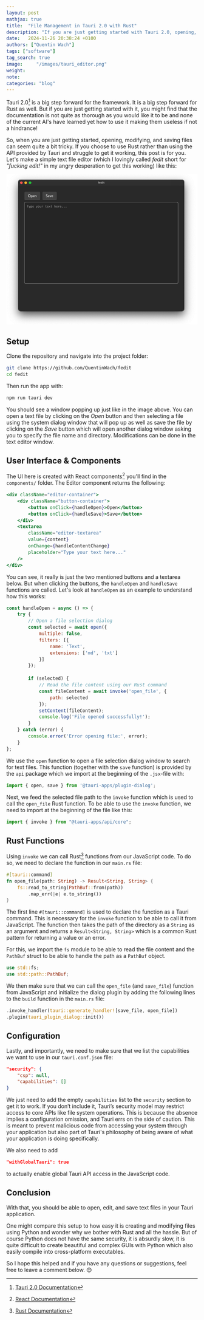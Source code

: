 ```yaml
---
layout: post
mathjax: true
title:  "File Management in Tauri 2.0 with Rust"
description: "If you are just getting started with Tauri 2.0, opening, modifying, and saving files can seem quite a bit tricky. If you choose to use Rust rather than using the API provided by Tauri and struggle to get it working, this post is for you. Let's make a simple text file editor."
date:   2024-11-26 20:38:24 +0100
authors: ["Quentin Wach"]
tags: ["software"]
tag_search: true
image:     "/images/tauri_editor.png"
weight:
note: 
categories: "blog"
---
```


Tauri 2.0[^Tauri2] is a big step forward for the framework. It is a big step forward for Rust as well. But if you are just getting started with it, you might find that the documentation is not quite as thorough as you would like it to be and none of the current AI's have learned yet how to use it making them useless if not a hindrance!

So, when you are just getting started, opening, modifying, and saving files can seem quite a bit tricky. If you choose to use Rust rather than using the API provided by Tauri and struggle to get it working, this post is for you. Let's make a simple text file editor (which I lovingly called _fedit_ short for _"fucking edit!"_ in my angry desperation to get this working) like this:

![](/images/tauri_editor.png)

## Setup
Clone the repository and navigate into the project folder:
```bash
git clone https://github.com/QuentinWach/fedit
cd fedit
```
Then run the app with:
```bash
npm run tauri dev
```

You should see a window popping up just like in the image above. You can open a text file by clicking on the _Open_ button and then selecting a file using the system dialog window that will pop up as well as save the file by clicking on the _Save_ button which will open another dialog window asking you to specify the file name and directory. Modifications can be done in the text editor window.

## User Interface & Components
The UI here is created with React components[^React] you'll find in the `components/` folder. The Editor component returns the following:

```jsx
<div className="editor-container">
    <div className="button-container">
        <button onClick={handleOpen}>Open</button>
        <button onClick={handleSave}>Save</button>
    </div>
    <textarea
        className="editor-textarea"
        value={content}
        onChange={handleContentChange}
        placeholder="Type your text here..."
    />
</div>
```
You can see, it really is just the two mentioned buttons and a textarea below. But when clicking the buttons, the `handleOpen` and `handleSave` functions are called. Let's look at `handleOpen` as an example to understand how this works:

```jsx
const handleOpen = async () => {
    try {
        // Open a file selection dialog
        const selected = await open({
            multiple: false,
            filters: [{
                name: 'Text',
                extensions: ['md', 'txt']
            }]
        });
        
        if (selected) {
            // Read the file content using our Rust command
            const fileContent = await invoke('open_file', {
                path: selected
            });
            setContent(fileContent);
            console.log('File opened successfully!');
        }
    } catch (error) {
        console.error('Error opening file:', error);
    }
};
```
We use the `open` function to open a file selection dialog window to search for text files. This function (together with the `save` function) is provided by the `api` package which we import at the beginning of the `.jsx`-file with:
```jsx
import { open, save } from '@tauri-apps/plugin-dialog';
```
Next, we feed the selected file path to the `invoke` function which is used to call the `open_file` Rust function. To be able to use the `invoke` function, we need to import at the beginning of the file like this:
```jsx
import { invoke } from "@tauri-apps/api/core";
```

## Rust Functions
Using `invoke` we can call Rust[^Rust] functions from our JavaScript code. To do so, we need to declare the function in our `main.rs` file:
```rust
#[tauri::command]
fn open_file(path: String) -> Result<String, String> {
    fs::read_to_string(PathBuf::from(path))
        .map_err(|e| e.to_string())
}
```
The first line `#[tauri::command]` is used to declare the function as a Tauri command. This is necessary for the `invoke` function to be able to call it from JavaScript. The function then takes the path of the directory as a `String` as an argument and returns a `Result<String, String>` which is a common Rust pattern for returning a value or an error.

For this, we import the `fs` module to be able to read the file content and the `PathBuf` struct to be able to handle the path as a `PathBuf` object.
```rust
use std::fs;
use std::path::PathBuf;
```

We then make sure that we can call the `open_file` (and `save_file`) function from JavaScript and initialize the dialog plugin by adding the following lines to the `build` function in the `main.rs` file:
```rust
.invoke_handler(tauri::generate_handler![save_file, open_file])
.plugin(tauri_plugin_dialog::init())
```

## Configuration
Lastly, and importantly, we need to make sure that we list the capabilities we want to use in our `tauri.conf.json` file:
```json
"security": {
    "csp": null,
    "capabilities": []
}
```
We just need to add the empty `capabilities` list to the `security` section to get it to work. If you don’t include it, Tauri’s security model may restrict access to core APIs like file system operations. This is because the absence implies a configuration omission, and Tauri errs on the side of caution. This is meant to prevent malicious code from accessing your system through your application but also part of Tauri's philosophy of being aware of what your application is doing specifically.

We also need to add
```json
"withGlobalTauri": true
```
to actually enable global Tauri API access in the JavaScript code.

## Conclusion
With that, you should be able to open, edit, and save text files in your Tauri application.

One might compare this setup to how easy it is creating and modifying files using Python and wonder why we bother with Rust and all the hassle. But of course Python does not have the same security, it is absurdly slow, it is quite difficult to create beautiful and complex GUIs with Python which also easily compile into cross-platform executables.

So I hope this helped and if you have any questions or suggestions, feel free to leave a comment below. 😊


[^Tauri2]: [Tauri 2.0 Documentation](https://v2.tauri.app/start/)
[^React]: [React Documentation](https://react.dev/)
[^Rust]: [Rust Documentation](https://www.rust-lang.org/)